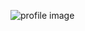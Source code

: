 ![profile image](https://avatars.githubusercontent.com/u/92487334?s=400&u=b52301e3425279879f3e67a9d20fc44d502edd8f&v=4)
